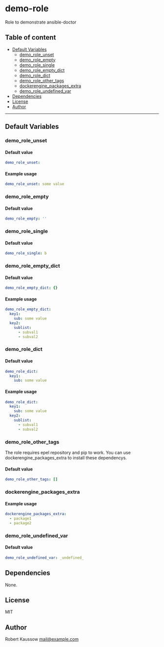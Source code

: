 # demo-role

Role to demonstrate ansible-doctor

## Table of content

* [Default Variables](#default-variables)
  * [demo_role_unset](#demo_role_unset)
  * [demo_role_empty](#demo_role_empty)
  * [demo_role_single](#demo_role_single)
  * [demo_role_empty_dict](#demo_role_empty_dict)
  * [demo_role_dict](#demo_role_dict)
  * [demo_role_other_tags](#demo_role_other_tags)
  * [dockerengine_packages_extra](#dockerengine_packages_extra)
  * [demo_role_undefined_var](#demo_role_undefined_var)
* [Dependencies](#dependencies)
* [License](#license)
* [Author](#author)

---
## Default Variables

### demo_role_unset

#### Default value

```YAML
demo_role_unset:
```

#### Example usage

```YAML
demo_role_unset: some value
```


### demo_role_empty

#### Default value

```YAML
demo_role_empty: ''
```

### demo_role_single

#### Default value

```YAML
demo_role_single: b
```

### demo_role_empty_dict

#### Default value

```YAML
demo_role_empty_dict: {}
```

#### Example usage

```YAML
demo_role_empty_dict:
  key1:
    sub: some value
  key2:
    sublist:
      - subval1
      - subval2
```


### demo_role_dict

#### Default value

```YAML
demo_role_dict:
  key1:
    sub: some value
```

#### Example usage

```YAML
demo_role_dict:
  key1:
    sub: some value
  key2:
    sublist:
      - subval1
      - subval2
```


### demo_role_other_tags

The role requires epel repository and pip to work.
You can use dockerengine_packages_extra to install these dependencys.

#### Default value

```YAML
demo_role_other_tags: []
```

### dockerengine_packages_extra

#### Example usage

```YAML
dockerengine_packages_extra:
  - package1
  - package2
```


### demo_role_undefined_var

#### Default value

```YAML
demo_role_undefined_var: _undefined_
```

## Dependencies

None.

## License

MIT

## Author

Robert Kaussow <mail@example.com>

